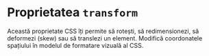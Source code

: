 # Proprietatea `transform`

Această proprietate CSS îți permite să rotești, să redimensionezi, să deformezi (skew) sau să translezi un element. Modifică coordonatele spațiului în modelul de formatare vizuală al CSS. 